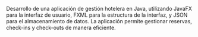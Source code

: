 Desarrollo de una aplicación de gestión hotelera en Java, utilizando JavaFX para la interfaz de usuario, FXML para la estructura de la interfaz, y JSON para el almacenamiento de datos. La aplicación permite gestionar reservas, check-ins y check-outs de manera eficiente.
